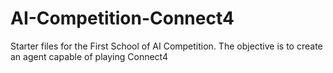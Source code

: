 # AI-Competition-Connect4
Starter files for the First School of AI Competition. The objective is to create an agent capable of playing Connect4
